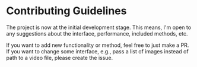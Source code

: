 # Contributing Guidelines

The project is now at the initial development stage. This means, I'm open to any suggestions about the interface, performance, included methods, etc. 

If you want to add new functionality or method, feel free to just make a PR. If you want to change some interface, e.g., pass a list of images instead of path to a video file, please create the issue.
